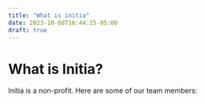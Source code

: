 ```yaml
---
title: "What is initia"
date: 2023-10-08T16:44:15-05:00
draft: true
---
```

# What is Initia?

Initia is a non-profit. Here are some of our team members:


